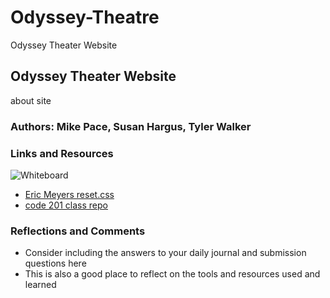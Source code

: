 # Odyssey-Theatre

Odyssey Theater Website

## Odyssey Theater Website

about site

### Authors: Mike Pace, Susan Hargus, Tyler Walker

### Links and Resources

![Whiteboard](https://files.slack.com/files-pri/T3F4FFV5F-F033798T4HF/img_7789.jpg)

* [Eric Meyers reset.css](http://meyerweb.com/eric/tools/css/reset/)
* [code 201 class repo](https://github.com/DeltaVCode/cedarrapids-code-201n3)

### Reflections and Comments

* Consider including the answers to your daily journal and submission questions here
* This is also a good place to reflect on the tools and resources used and learned
